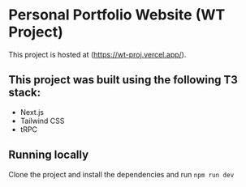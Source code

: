 # Personal Portfolio Website (WT Project)

This project is hosted at (https://wt-proj.vercel.app/).

## This project was built using the following T3 stack:

- Next.js
- Tailwind CSS
- tRPC

## Running locally

Clone the project and install the dependencies and run `npm run dev`
